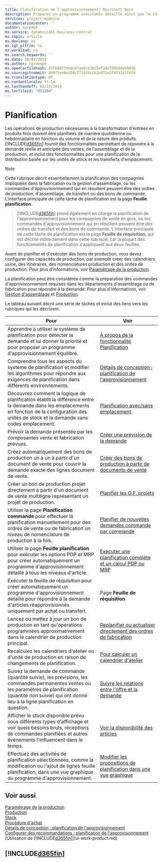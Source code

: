 ```yaml
---
title: Planification de l'approvisionnement| Microsoft Docs
description: Préparez un programme exécutable détaillé ainsi que le calendrier de production de l'assemblage final pour la demande de vente et de production.
services: project-madeira
documentationcenter: ''
author: SorenGP
ms.service: dynamics365-business-central
ms.topic: article
ms.devlang: na
ms.tgt_pltfrm: na
ms.workload: na
ms.search.keywords: ''
ms.date: 10/01/2018
ms.author: sgroespe
ms.openlocfilehash: 41fb80f39edc87aabce18c5ef39e799148eb0058
ms.sourcegitcommit: d09f5ee0e164c7716f4ccb2ed71e2f9732a1f4f9
ms.translationtype: HT
ms.contentlocale: fr-CA
ms.lasthandoff: 03/19/2019
ms.locfileid: "852204"
---
```

# <a name="planning"></a>Planification
Les opérations de production nécessaires à la transformation d'entrées en produits finis doivent être planifiées de manière quotidienne ou hebdomadaire en fonction du volume et de la nature des produits. [!INCLUDE[d365fin](includes/d365fin_md.md)] fournit des fonctionnalités permettant de répondre à la demande réelle et anticipée des ventes, de l'assemblage et de la production, et inclut des fonctionnalités pour une planification de la distribution basée sur les unités de stock et les transferts d'emplacement.

> [!NOTE]
> Cette rubrique décrit essentiellement la planification des compagnies impliquées dans la fabrication ou la gestion d'assemblage, où les commandes d'approvisionnement qui en résultent peuvent être des ordres de production, d'assemblage, de transfert ou des bons de commande. L'interface principale de cette tâche de planification est la page **Feuille planification**.

> [!INCLUDE[d365fin](includes/d365fin_md.md)] prend également en charge la planification de l'approvisionnement pour les compagnies de vente en gros, où les commandes d'approvisionnement qui en résultent peuvent être des ordres de transfert et des bons de commande. L'interface principale de cette tâche de planification est la page **Feuille de réquisition**, qui est décrite indirectement dans cette rubrique, car la plupart des fonctionnalités de planification s'appliquent aux deux feuilles.

Avant de planifier et d'exécuter des bons de production, vous devez configurer des capacités de production, par exemple créer des calendriers usine, des itinéraires, des nomenclatures production et des unités de production. Pour plus d'informations, voir [Paramétrage de la production](production-configure-production-processes.md).

La planification peut être considérée comme la préparation des commandes d'approvisionnement requises dans les départements d'assemblage ou de fabrication pour répondre à la demande. Pour plus d'informations, voir [Gestion d'assemblage](assembly-assemble-items.md) et [Production](production-manage-manufacturing.md).

Le tableau suivant décrit une série de tâches et inclut des liens vers les rubriques qui les décrivent.   

|**Pour**|**Voir**|  
|------------|-------------|  
|Apprendre à utiliser le système de planification pour détecter la demande et lui donner la priorité et pour proposer un programme d'approvisionnement équilibré.|[À propos de la fonctionnalité Planification](production-about-planning-functionality.md)|
|Comprendre tous les aspects du système de planification et modifier les algorithmes pour répondre aux exigences de planification dans différents environnements.|[Détails de conception : planification de l'approvisionnement](design-details-supply-planning.md)|
|Découvrez comment la logique de planification établit la différence entre la demande dans les emplacements en fonction de la configuration des unités de stock et la demande sans codes emplacement.|[Planification avec/sans emplacement](production-planning-with-without-locations.md).|
|Prévoir la demande présentée par les composantes vente et fabrication prévues.|[Créer une prévision de la demande](production-how-to-create-a-forecast.md)|  
|Créez automatiquement des bons de production un à un à partir d'un document de vente pour couvrir la demande exacte des lignes document de vente.|[Créer des bons de production à partir de documents de vente](production-how-to-create-production-orders-from-sales-orders.md)|
|Créer un bon de production projet directement à partir d'un document de vente multiligne représentant un projet de production.|[Planifier les O.F. projets](production-how-to-plan-project-orders.md)|
|Utiliser la page **Planification commande** pour effectuer la planification manuellement pour des ordres de vente ou de fabrication un niveau de nomenclature de production à la fois.|[Planifier de nouvelles demandes commande par commande](production-how-to-plan-for-new-demand.md)|
|Utiliser la page **Feuille planification** pour exécuter les options PDP et MRP pour créer automatiquement un programme d'approvisionnement détaillé à tous les niveaux d'article.|[Exécuter une planification complète et un calcul PDP ou MRP](production-how-to-run-mps-and-mrp.md)|
|Exécuter la feuille de réquisition pour créer automatiquement un programme d'approvisionnement détaillé pour répondre à la demande d'articles réapprovisionnés uniquement par achat ou transfert.|Page **Feuille de réquisition**|  
|Lancez ou mettez à jour un bon de production en tant qu'opérations programmées approximativement dans le calendrier de production principal.|[Replanifier ou actualiser directement des ordres de fabrication](production-how-to-replan-refresh-production-orders.md)|
|Recalculez les calendriers d'atelier ou d'unité de production en raison de changements de planification.|[Pour calculer un calendrier d'atelier](production-how-to-create-work-center-calendars.md#to-calculate-a-work-center-calendar)|
|Suivez la demande de commande (quantité suivie), les prévisions, les commandes permanentes ventes ou les paramètres de planification (quantité non suivie) qui ont donné lieu à la ligne planification en question.|[Suivre les relations entre l'offre et la demande](production-how-track-demand-supply.md)|
|Afficher le stock disponible prévu sous différents types d'affichage et voir quels besoins bruts, réceptions de commandes planifiées et autres événements l'influencent dans le temps.|[Voir la disponibilité des articles](inventory-how-availability-overview.md)|  
|Effectuez des activités de planification sélectionnées, comme la modification ou l'ajout de lignes feuille planification, dans une vue graphique du programme d'approvisionnement.|[Modifier les propositions de planification dans une vue graphique](production-how-to-modify-planning-suggestions-in-a-graphical-view.md)|

## <a name="see-also"></a>Voir aussi
[Paramétrage de la production](production-configure-production-processes.md)  
[Production](production-manage-manufacturing.md)    
[Stock](inventory-manage-inventory.md)  
[Procédure d'achat](purchasing-manage-purchasing.md)  
[Détails de conception : planification de l'approvisionnement](design-details-supply-planning.md)   
[Configurer des recommandations : planification de l'approvisionnement](setup-best-practices-supply-planning.md)  
[Utilisation de [!INCLUDE[d365fin](includes/d365fin_md.md)]](ui-work-product.md)

## [!INCLUDE[d365fin](includes/free_trial_md.md)]  
